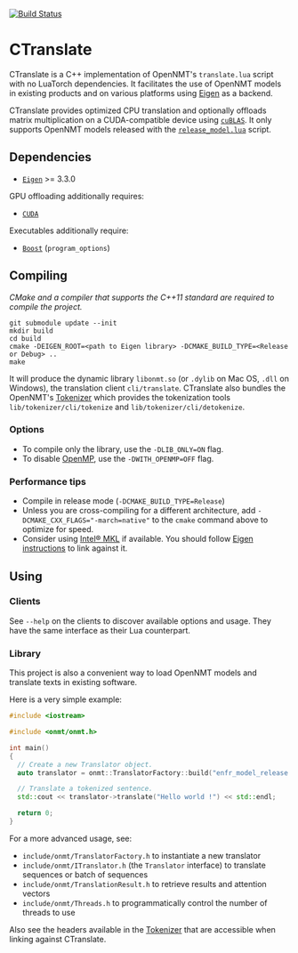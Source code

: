 [![Build Status](https://api.travis-ci.org/OpenNMT/CTranslate.svg?branch=master)](https://travis-ci.org/OpenNMT/CTranslate)

# CTranslate

CTranslate is a C++ implementation of OpenNMT's `translate.lua` script with no LuaTorch dependencies. It facilitates the use of OpenNMT models in existing products and on various platforms using [Eigen](http://eigen.tuxfamily.org) as a backend.

CTranslate provides optimized CPU translation and optionally offloads matrix multiplication on a CUDA-compatible device using [`cuBLAS`](http://docs.nvidia.com/cuda/cublas/). It only supports OpenNMT models released with the [`release_model.lua`](https://github.com/OpenNMT/OpenNMT/tree/master/tools#release-model) script.

## Dependencies

* [`Eigen`](http://eigen.tuxfamily.org/index.php?title=Main_Page) >= 3.3.0

GPU offloading additionally requires:

* [`CUDA`](https://developer.nvidia.com/cuda-toolkit)

Executables additionally require:

* [`Boost`](http://www.boost.org/) (`program_options`)

## Compiling

*CMake and a compiler that supports the C++11 standard are required to compile the project.*

```
git submodule update --init
mkdir build
cd build
cmake -DEIGEN_ROOT=<path to Eigen library> -DCMAKE_BUILD_TYPE=<Release or Debug> ..
make
```

It will produce the dynamic library `libonmt.so` (or `.dylib` on Mac OS, `.dll` on Windows), the translation client `cli/translate`. CTranslate also bundles the OpenNMT's [Tokenizer](https://github.com/OpenNMT/Tokenizer) which provides the tokenization tools `lib/tokenizer/cli/tokenize` and `lib/tokenizer/cli/detokenize`.

### Options

* To compile only the library, use the `-DLIB_ONLY=ON` flag.
* To disable [OpenMP](http://www.openmp.org), use the `-DWITH_OPENMP=OFF` flag.

### Performance tips

* Compile in release mode (`-DCMAKE_BUILD_TYPE=Release`)
* Unless you are cross-compiling for a different architecture, add `-DCMAKE_CXX_FLAGS="-march=native"` to the `cmake` command above to optimize for speed.
* Consider using [Intel® MKL](https://software.intel.com/en-us/intel-mkl) if available. You should follow [Eigen instructions](https://eigen.tuxfamily.org/dox/TopicUsingIntelMKL.html) to link against it.

## Using

### Clients

See `--help` on the clients to discover available options and usage. They have the same interface as their Lua counterpart.

### Library

This project is also a convenient way to load OpenNMT models and translate texts in existing software.

Here is a very simple example:

```cpp
#include <iostream>

#include <onmt/onmt.h>

int main()
{
  // Create a new Translator object.
  auto translator = onmt::TranslatorFactory::build("enfr_model_release.t7");

  // Translate a tokenized sentence.
  std::cout << translator->translate("Hello world !") << std::endl;

  return 0;
}

```

For a more advanced usage, see:

* `include/onmt/TranslatorFactory.h` to instantiate a new translator
* `include/onmt/ITranslator.h` (the `Translator` interface) to translate sequences or batch of sequences
* `include/onmt/TranslationResult.h` to retrieve results and attention vectors
* `include/onmt/Threads.h` to programmatically control the number of threads to use

Also see the headers available in the [Tokenizer](https://github.com/OpenNMT/Tokenizer) that are accessible when linking against CTranslate.
